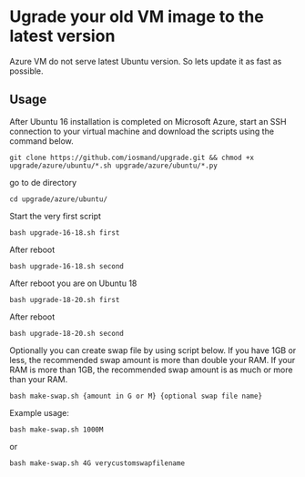 # Ugrade your old VM image to the latest version
Azure VM do not serve latest Ubuntu version. So lets update it as fast as possible.

## Usage
After Ubuntu 16 installation is completed on Microsoft Azure, start an SSH connection to your virtual machine and download the scripts using the command below.

    git clone https://github.com/iosmand/upgrade.git && chmod +x upgrade/azure/ubuntu/*.sh upgrade/azure/ubuntu/*.py
go to de directory

    cd upgrade/azure/ubuntu/
Start the very first script

    bash upgrade-16-18.sh first

After reboot

    bash upgrade-16-18.sh second
    
After reboot you are on Ubuntu 18

    bash upgrade-18-20.sh first
    
After reboot 

    bash upgrade-18-20.sh second

Optionally you can create swap file by using script below. If you have 1GB or less, the recommended swap amount is more than double your RAM. If your RAM is more than 1GB, the recommended swap amount is as much or more than your RAM.
    
`bash make-swap.sh {amount in G or M} {optional swap file name}`
    
Example usage:

    bash make-swap.sh 1000M
or

    bash make-swap.sh 4G verycustomswapfilename
